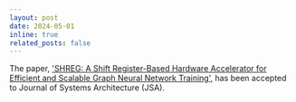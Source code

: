 ```yaml
---
layout: post
date: 2024-05-01
inline: true
related_posts: false
---
```


The paper, <a href="https://www.sciencedirect.com/science/article/pii/S1383762124000894">'SHREG: A Shift Register-Based Hardware Accelerator for Efficient and Scalable Graph Neural Network Training'</a>, has been accepted to Journal of Systems Architecture (JSA).